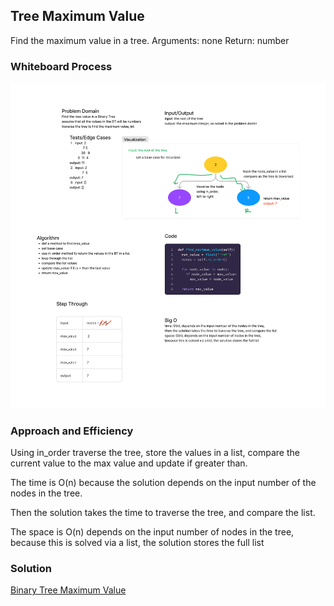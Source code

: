## Tree Maximum Value

Find the maximum value in a tree.
Arguments: none
Return: number

### Whiteboard Process

![Binary Tree Maximum Value](Binary_Tree_Max_Value.jpg)

### Approach and Efficiency

Using in_order traverse the tree, store the values in a list, compare the current value to the max value
and update if greater than.

The time is O(n) because the solution depends on the input number of the nodes in the tree.

Then the solution takes the time to traverse the tree, and compare the list.

The space is O(n) depends on the input number of nodes in the tree,
because this is solved via a list, the solution stores the full list


### Solution

[Binary Tree Maximum Value](code_challenges/tree_fizz_buzz.py)
